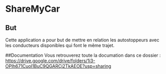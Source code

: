 # ShareMyCar
## But
Cette application a pour but de mettre en relation les autostoppeurs avec les conducteurs disponibles qui font le même trajet.

##Documentation 
Vous retrouverez toute la documation dans ce dossier : 
https://drive.google.com/drive/folders/1i3-OPlh671Cuol1BuC9QGARCj2TkAEOE?usp=sharing
